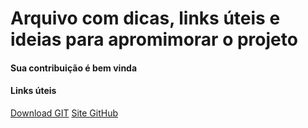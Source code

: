 # Arquivo com dicas, links úteis e ideias para apromimorar o projeto

#### Sua contribuição é bem vinda

#### Links úteis
[Download GIT](https://git-scm.com/downloads)
[Site GitHub](github.com)